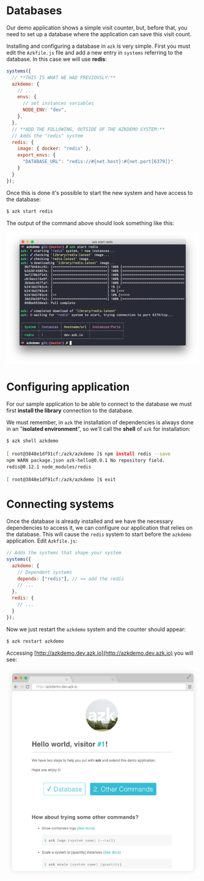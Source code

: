 # Databases

Our demo application shows a simple visit counter, but, before that, you need to set up a database where the application can save this visit count.

Installing and configuring a database in `azk` is very simple. First you must edit the `Azkfile.js` file and add a new entry in `systems` referring to the database. In this case we will use __redis__:

```js
systems({
  // **THIS IS WHAT WE HAD PREVIOUSLY:**
  azkdemo: {
    // ...
    envs: {
      // set instances variables
      NODE_ENV: "dev",
    },
  },
  // **ADD THE FOLLOWING, OUTSIDE OF THE AZKDEMO SYSTEM:**
  // Adds the "redis" system
  redis: {
    image: { docker: "redis" },
    export_envs: {
      "DATABASE_URL": "redis://#{net.host}:#{net.port[6379]}"
    }
  }
});
```

Once this is done it's possible to start the new system and have access to the database:

```bash
$ azk start redis
```

The output of the command above should look something like this:

![Figure 1-2](../resources/images/start_redis.png)

# Configuring application

For our sample application to be able to connect to the database we must first **install the library** connection to the database.

We must remember, in `azk` the installation of dependencies is always done in an "**isolated environment**", so we'll call the **shell** of `azk` for installation:

```bash
$ azk shell azkdemo

[ root@3848e1df91cf:/azk/azkdemo ]$ npm install redis --save
npm WARN package.json azk-hello@0.0.1 No repository field.
redis@0.12.1 node_modules/redis

[ root@3848e1df91cf:/azk/azkdemo ]$ exit
```

# Connecting systems

Once the database is already installed and we have the necessary dependencies to access it, we can configure our application that relies on the database. This will cause the `redis` system to start before the `azkdemo` application. Edit `Azkfile.js`:

```js
// Adds the systems that shape your system
systems({
  azkdemo: {
    // Dependent systems
    depends: ["redis"], // <= add the redis
    // ...
  },
  redis: {
    // ...
  }
});
```

Now we just restart the `azkdemo` system and the counter should appear:

```bash
$ azk restart azkdemo
```

Accessing [http://azkdemo.dev.azk.io](http://azkdemo.dev.azk.io) you will see:

![Figure 1-1](../resources/images/start_2.png)
